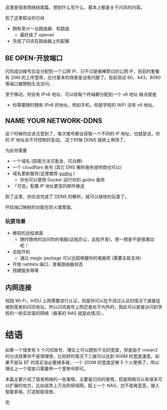 这里是宿舍网络结尾篇，想到什么写什么，基本上都是关于闪讯的内容。

到了这里假设你已经

- 拥有至少一台路由器、软路由
  - 最好装了 openwr
- 完成了闪讯在路由器上的配置

## BE OPEN-开放端口

闪讯成功拨号后会分配到一个公网 IP，只不过是被阉割过的公网 IP，目前的套餐有 20M 的上传宽带，应付基本的场景是没有问题了。目前测试 80，443，8080 等端口被限制无法访问。

至于移动，则会有 IPv6 地址，可以给每个终端都分配到一个 v6 地址
缺点就是

- 你需要随时拥有 IPv6 的地址，例如手机，但是学校的 WiFi 没有 v6 地址。

## NAME YOUR NETWORK-DDNS

这个时候你应该注意到了，每次拨号都会获取一个不同的 IP 地址，也就是说，你的 IP 地址会不可控制的变动。
这个时候 DDNS 就排上用场了。

为此你需要

- 一个域名 (获取方法可氪金、可白嫖)
- 一个 cloudflare 账号 (其它 DNS 解析服务提供商也可以)
- 域名更新服务(这里推荐 [godns](https://github.com/TimothyYe/godns) )
  - 你也可以使用 Docker 运行你的 godns 服务
- 「可选」配置 IP 地址更变的邮件推送

到了这里，你应该完成了 DDNS 的解析，就可以愉快的玩耍了。

开启端口映射的功能在防火墙里面。

### 玩耍场景

- 微软的远程桌面
  - 随时随地的访问你的电脑(远程办公，远程开发)，想一想是不是很激动呢！
- 远程开机
  - 通过 magic package 可以远程唤醒你的电脑呢 (需要主板支持)
- 开放 netdata 端口，查看路由器状态
- 搭建服务等等

## 内网连接

校园 Wi-Fi，iHDU 上网需要进行认证，但是你可以在不进过认证的情况下直接连接到宿舍的闪讯地址，所以闪讯拨号上网还是处于内外的，因此可以直接访问到学校的一些实验室的网络（极客的 NAS 就是此情况）。

# 结语

如果一个宿舍有 5 个闪讯账号，理论上可以跑到千兆的宽度，但是由于 mwan3 的分流效果并不是很理想，比较好的情况下三拨可以达到 600M 的宽度速度。如果不是玩 BT 的其实没必要搞多拨，一个 200M 的宽度足够 5 个人使用了，所以理论上一个宿舍只需要养一个宽带号即可。

本篇主要介绍了宿舍网络的一些事情，主要是闪讯的使用，但是网络可以有很多可以扩展的地方，比如说弄上万兆的局域网，配上一个 NAS，岂不是爽歪歪，接入智能家电，打造智能宿舍。

完
